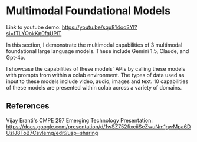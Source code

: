 # Multimodal Foundational Models

Link to youtube demo: https://youtu.be/squ814oo3YI?si=fTLYOokKp0fqUPIT

In this section, I demonstrate the multimodal capabilities of 3 multimodal foundational large language models. These include Gemini 1.5, Claude, and Gpt-4o.

I showcase the capabilities of these models' APIs by calling these models with prompts from within a colab environment. The types of data used as input to these models include video, audio, images and text. 10 capabilities of these models are presented within colab across a variety of domains. 

## References

Vijay Eranti's CMPE 297 Emerging Technology Presentation: https://docs.google.com/presentation/d/1wSZ752fixciiSeZwuNm1gwMpa6DUzlJ8ToB7Csvlemg/edit?usp=sharing